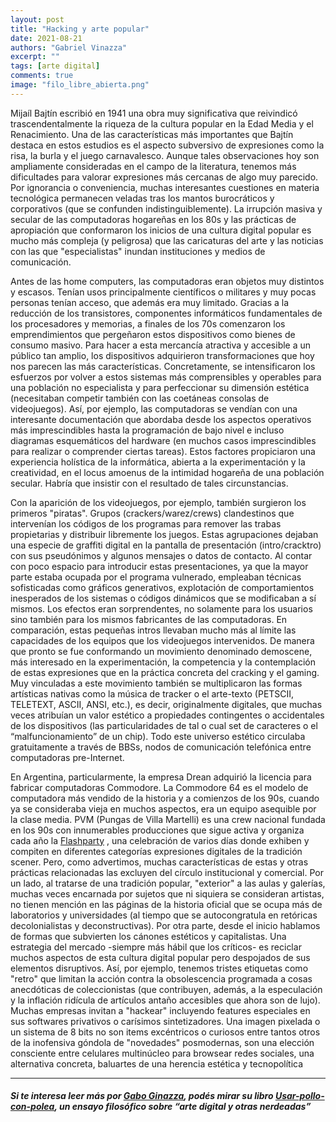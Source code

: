 ```yaml
---
layout: post
title: "Hacking y arte popular"
date: 2021-08-21
authors: "Gabriel Vinazza"
excerpt: ""
tags: [arte digital]
comments: true
image: "filo_libre_abierta.png"
---
```


Mijaíl Bajtín escribió en 1941 una obra muy significativa que reivindicó trascendentalmente la riqueza de la cultura popular en la Edad Media y el Renacimiento.  Una de las características más importantes que Bajtín destaca en estos estudios es el aspecto subversivo de expresiones como la risa, la burla y el juego carnavalesco.  Aunque tales observaciones hoy son ampliamente consideradas en el campo de la literatura, tenemos más dificultades para valorar expresiones más cercanas de algo muy parecido.  Por ignorancia o conveniencia, muchas interesantes cuestiones en materia tecnológica permanecen veladas tras los mantos burocráticos y corporativos (que se confunden indistinguiblemente).  La irrupción masiva y secular de las computadoras hogareñas en los 80s y las prácticas de apropiación que conformaron los inicios de una cultura digital popular es mucho más compleja (y peligrosa) que las caricaturas del arte y las noticias con las que "especialistas" inundan instituciones y medios de comunicación.

Antes de las home computers, las computadoras eran objetos muy distintos y escasos.  Tenían usos principalmente científicos o militares y muy pocas personas tenían acceso, que además era muy limitado.  Gracias a la reducción de los transistores, componentes informáticos fundamentales de los procesadores y memorias, a finales de los 70s comenzaron los emprendimientos que pergeñaron estos dispositivos como bienes de consumo masivo.  Para hacer a esta mercancía atractiva y accesible a un público tan amplio, los dispositivos adquirieron transformaciones que hoy nos parecen las más características.  Concretamente, se intensificaron los esfuerzos por volver a estos sistemas más comprensibles y operables para una población no especialista y para perfeccionar su dimensión estética (necesitaban competir también con las coetáneas consolas de videojuegos).  Así, por ejemplo, las computadoras se vendían con una interesante documentación que abordaba desde los aspectos operativos más imprescindibles hasta la programación de bajo nivel e incluso diagramas esquemáticos del hardware (en muchos casos imprescindibles para realizar o comprender ciertas tareas).  Estos factores propiciaron una experiencia holística de la informática, abierta a la experimentación y la creatividad, en el locus amoenus de la intimidad hogareña de una población secular.  Habría que insistir con el resultado de tales circunstancias.

Con la aparición de los videojuegos, por ejemplo, también surgieron los primeros "piratas".  Grupos (crackers/warez/crews) clandestinos que intervenían los códigos de los programas para remover las trabas propietarias y distribuir libremente los juegos.  Estas agrupaciones dejaban una especie de graffiti digital en la pantalla de presentación (intro/cracktro) con sus pseudónimos y algunos mensajes o datos de contacto.  Al contar con poco espacio para introducir estas presentaciones, ya que la mayor parte estaba ocupada por el programa vulnerado, empleaban técnicas sofisticadas como gráficos generativos, explotación de comportamientos inesperados de los sistemas o códigos dinámicos que se modificaban a sí mismos.  Los efectos eran sorprendentes, no solamente para los usuarios sino también para los mismos fabricantes de las computadoras.  En comparación, estas pequeñas intros llevaban mucho más al límite las capacidades de los equipos que los videojuegos intervenidos.  De manera que pronto se fue conformando un movimiento denominado demoscene, más interesado en la experimentación, la competencia y la contemplación de estas expresiones que en la práctica concreta del cracking y el gaming.  Muy vinculadas a este movimiento también se multiplicaron las formas artísticas nativas como la música de tracker o el arte-texto (PETSCII, TELETEXT, ASCII, ANSI, etc.), es decir, originalmente digitales, que muchas veces atribuían un valor estético a propiedades contingentes o accidentales de los dispositivos (las particularidades de tal o cual set de caracteres o el “malfuncionamiento” de un chip).  Todo este universo estético circulaba gratuitamente a través de BBSs, nodos de comunicación telefónica entre computadoras pre-Internet.

En Argentina, particularmente, la empresa Drean adquirió la licencia para fabricar computadoras Commodore.  La Commodore 64 es el modelo de computadora más vendido de la historia y a comienzos de los 90s, cuando ya se consideraba vieja en muchos aspectos, era un equipo asequible por la clase media.  PVM (Pungas de Villa Martelli) es una crew nacional fundada en los 90s con innumerables producciones que sigue activa y organiza cada año la [Flashparty](https://flashparty.rebelion.digital/index.php?lang=es) , una celebración de varios días donde exhiben y compiten en diferentes categorías expresiones digitales de la tradición scener.  Pero, como advertimos, muchas características de estas y otras prácticas relacionadas las excluyen del círculo institucional y comercial.  Por un lado, al tratarse de una tradición popular, "exterior" a las aulas y galerías, muchas veces encarnada por sujetos que ni siquiera se consideran artistas, no tienen mención en las páginas de la historia oficial que se
ocupa más de laboratorios y universidades (al tiempo que se autocongratula en retóricas decolonialistas y deconstructivas).  Por otra parte, desde el inicio hablamos de formas que subvierten los cánones estéticos y capitalistas.  Una estrategia del mercado -siempre más hábil que los críticos- es reciclar muchos aspectos de esta cultura digital popular pero despojados de sus elementos disruptivos.  Así, por ejemplo, tenemos tristes etiquetas como "retro" que limitan la acción contra la obsolescencia programada a cosas anecdóticas de coleccionistas (que contribuyen, además, a la especulación y la inflación ridícula de artículos antaño accesibles que ahora son de lujo).  Muchas empresas invitan a "hackear" incluyendo features especiales en sus softwares privativos o carísimos sintetizadores.  Una imagen pixelada o un sistema de 8 bits no son items excéntricos o curiosos entre tantos otros de la inofensiva góndola de "novedades" posmodernas, son una elección consciente entre celulares
multinúcleo para browsear redes sociales, una alternativa concreta, baluartes de una herencia estética y tecnopolítica

---

##### Si te interesa leer más por [Gabo Ginazza]((https://gabochi.github.io/)), podés mirar su libro *[Usar-pollo-con-polea](https://gabochi.github.io/usar-pollo-con-polea.pdf)*, un ensayo filosófico sobre “arte digital y otras nerdeadas”